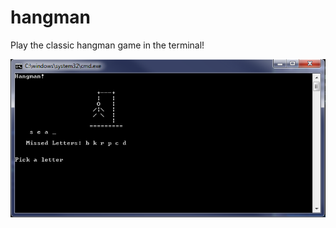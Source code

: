 # hangman
Play the classic hangman game in the terminal!


![alt text](https://github.com/patricktouchette/csharp-tutorials/blob/master/My%20Projects/Hangman/Hangman.png?raw=true)

